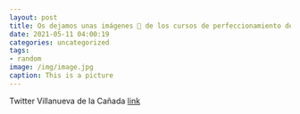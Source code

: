 ```yaml
---
layout: post
title: Os dejamos unas imágenes 📸 de los cursos de perfeccionamiento de la conducción para las familias del municipio, que se llevaron ...
date: 2021-05-11 04:00:19
categories: uncategorized
tags:
- random
image: /img/image.jpg
caption: This is a picture
---
```

Twitter Villanueva de la Cañada [link](https://twitter.com/AytoVDLCanada/status/1391709739592175621)
